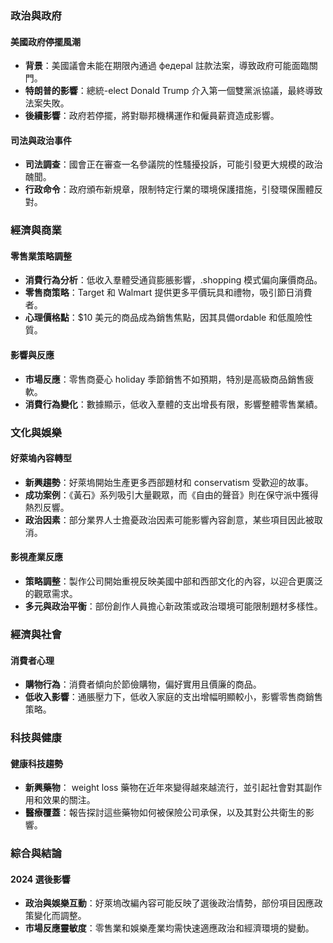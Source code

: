 ### 政治與政府

#### 美國政府停擺風潮
- **背景**：美國議會未能在期限內通過 федерal 註款法案，導致政府可能面臨關門。
- **特朗普的影響**：總統-elect Donald Trump 介入第一個雙黨派協議，最終導致法案失敗。
- **後續影響**：政府若停擺，將對聯邦機構運作和僱員薪資造成影響。

#### 司法與政治事件
- **司法調查**：國會正在審查一名參議院的性騷擾投訴，可能引發更大規模的政治醜聞。
- **行政命令**：政府頒布新規章，限制特定行業的環境保護措施，引發環保團體反對。

### 經濟與商業

#### 零售業策略調整
- **消費行為分析**：低收入羣體受通貨膨脹影響，.shopping 模式偏向廉價商品。
- **零售商策略**：Target 和 Walmart 提供更多平價玩具和禮物，吸引節日消費者。
- **心理價格點**：$10 美元的商品成為銷售焦點，因其具備ordable 和低風險性質。

#### 影響與反應
- **市場反應**：零售商憂心 holiday 季節銷售不如預期，特別是高級商品銷售疲軟。
- **消費行為變化**：數據顯示，低收入羣體的支出增長有限，影響整體零售業績。

### 文化與娛樂

#### 好萊塢內容轉型
- **新興趨勢**：好萊塢開始生產更多西部題材和 conservatism 受歡迎的故事。
- **成功案例**：《黃石》系列吸引大量觀眾，而《自由的聲音》則在保守派中獲得熱烈反響。
- **政治因素**：部分業界人士擔憂政治因素可能影響內容創意，某些項目因此被取消。

#### 影視產業反應
- **策略調整**：製作公司開始重視反映美國中部和西部文化的內容，以迎合更廣泛的觀眾需求。
- **多元與政治平衡**：部份創作人員擔心新政策或政治環境可能限制題材多樣性。

### 經濟與社會

#### 消費者心理
- **購物行為**：消費者傾向於節儉購物，偏好實用且價廉的商品。
- **低收入影響**：通脹壓力下，低收入家庭的支出增幅明顯較小，影響零售商銷售策略。

### 科技與健康

#### 健康科技趨勢
- **新興藥物**： weight loss 藥物在近年來變得越來越流行，並引起社會對其副作用和效果的關注。
- **醫療覆蓋**：報告探討這些藥物如何被保險公司承保，以及其對公共衛生的影響。

### 綜合與結論

#### 2024 選後影響
- **政治與娛樂互動**：好萊塢改編內容可能反映了選後政治情勢，部份項目因應政策變化而調整。
- **市場反應靈敏度**：零售業和娛樂產業均需快速適應政治和經濟環境的變動。